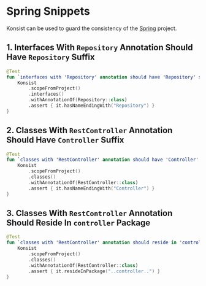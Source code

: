 # Spring Snippets

Konsist can be used to guard the consistency of the [Spring](https://spring.io/) project.

## 1. Interfaces With `Repository` Annotation Should Have `Repository` Suffix

```kotlin
@Test
fun `interfaces with 'Repository' annotation should have 'Repository' suffix`() {
    Konsist
        .scopeFromProject()
        .interfaces()
        .withAnnotationOf(Repository::class)
        .assert { it.hasNameEndingWith("Repository") }
}
```

## 2. Classes With `RestController` Annotation Should Have `Controller` Suffix

```kotlin
@Test
fun `classes with 'RestController' annotation should have 'Controller' suffix`() {
    Konsist
        .scopeFromProject()
        .classes()
        .withAnnotationOf(RestController::class)
        .assert { it.hasNameEndingWith("Controller") }
}
```

## 3. Classes With `RestController` Annotation Should Reside In `controller` Package

```kotlin
@Test
fun `classes with 'RestController' annotation should reside in 'controller' package`() {
    Konsist
        .scopeFromProject()
        .classes()
        .withAnnotationOf(RestController::class)
        .assert { it.resideInPackage("..controller..") }
}
```

